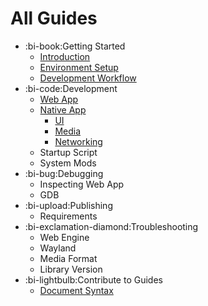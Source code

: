 # All Guides

* :bi-book:Getting Started
    * [Introduction](/develop/guides)
    * [Environment Setup](/develop/guides/env-setup)
    * [Development Workflow](/develop/guides/workflow)
* :bi-code:Development
    * [Web App](/develop/guides/web-app)
    * [Native App](/develop/guides/native)
      * [UI](/develop/guides/native/ui)
      * [Media](/develop/guides/native/media)
      * [Networking](/develop/guides/native/net)
    * Startup Script
    * System Mods
* :bi-bug:Debugging
    * Inspecting Web App
    * GDB
* :bi-upload:Publishing
    * Requirements
* :bi-exclamation-diamond:Troubleshooting
    * Web Engine
    * Wayland
    * Media Format
    * Library Version
* :bi-lightbulb:Contribute to Guides
    * [Document Syntax](/develop/guides/docs-syntax) 